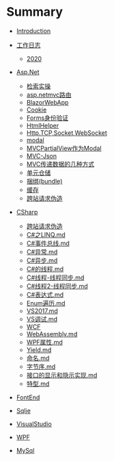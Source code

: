 # Summary

  * [Introduction](README.md)
  * [工作日志]()
      * [2020](日志.md)
  * [Asp.Net]()
      * [检索实操](Asp.Net/ajax.md)        
      * [asp.netmvc路由](Asp.Net/asp.netMvc路由.md)        
      * [BlazorWebApp](Asp.Net/BlazorWebApp.md)        
      * [Cookie](Asp.Net/Cookie.md)        
      * [Forms身份验证](Asp.Net/Forms身份验证.md)
      * [HtmlHelper](Asp.Net/HtmlHelper.md)
      * [Http.TCP,Socket,WebSocket](Asp.Net/Http.TCP,Socket,WebSocket.md)
      * [modal](Asp.Net/modal.html)
      * [MVCPartialView作为Modal](Asp.Net/MVCPartialView作为Modal.md)
      * [MVC-Json](Asp.Net/MVC-Json.md)
      * [MVC传递数据的几种方式](Asp.Net/MVC传递数据的几种方式.md)
      * [单元仓储](Asp.Net/单元仓储.md)
      * [捆绑(bundle)](Asp.Net/捆绑(bundle).md)
      * [缓存](Asp.Net/缓存.md)
      * [跨站请求伪造](Asp.Net/跨站请求伪造.md)
  * [CSharp]()
      * [跨站请求伪造](Asp.Net/跨站请求伪造.md)
      * [C#之LINQ.md](CSharp/C#之LINQ.md)
      * [C#事件总线.md](CSharp/C#事件总线.md)
      * [C#异常.md](CSharp/C#异常.md)
      * [C#异步.md](CSharp/C#异步.md)
      * [C#的线程.md](CSharp/C#的线程.md)
      * [C#线程-线程同步.md](CSharp/C#线程-线程同步.md)
      * [C#线程2-线程同步.md](CSharp/C#线程2-线程同步.md)
      * [C#表达式.md](CSharp/C#表达式.md)
      * [Enum遍历.md](CSharp/Enum遍历.md)
      * [VS2017.md](CSharp/VS2017.md)
      * [VS调试.md](CSharp/VS调试.md)
      * [WCF](CSharp/WCF)
      * [WebAssembly.md](CSharp/WebAssembly.md)
      * [WPF属性.md](CSharp/WPF属性.md)
      * [Yield.md](CSharp/Yield.md)
      * [命名.md](CSharp/命名.md)
      * [字节序.md](CSharp/字节序.md)
      * [接口的显示和隐示实现.md](CSharp/接口的显示和隐示实现.md)
      * [特型.md](CSharp/特型.md)
  * [FontEnd]()

  * [Sqlie]()

  * [VisualStudio]()
  * [WPF]()
  * [MySql]()

  

      
      
